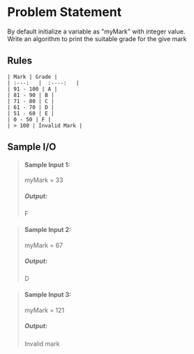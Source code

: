 # Problem Statement   

By default initialize a variable as "myMark" with integer value.            
Write an algorithm to print the suitable grade for the give mark


## Rules

    | Mark | Grade |  
    | :---:   |  :----:   | 
    | 91 - 100 | A | 
    | 81 - 90 | B | 
    | 71 - 80 | C | 
    | 61 - 70 | D | 
    | 51 - 60 | E | 
    | 0 - 50 | F | 
    | > 100 | Invalid Mark | 

## Sample I/O

> #### Sample Input 1:
> myMark = 33
>
> ##### Output:
> F

> #### Sample Input 2:
> myMark = 67
>
> ##### Output:
> D

> #### Sample Input 3:
> myMark = 121
>
> ##### Output:
> Invalid mark
